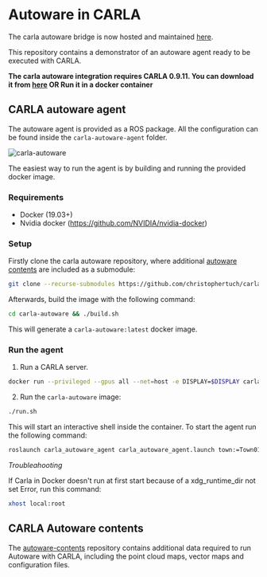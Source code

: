 # Autoware in CARLA

The carla autoware bridge is now hosted and maintained [here](https://github.com/Autoware-AI/simulation/tree/master/carla_simulator_bridge).

This repository contains a demonstrator of an autoware agent ready to be executed with CARLA.

**The carla autoware integration requires CARLA 0.9.11. You can download it from [here](https://github.com/carla-simulator/carla/releases/tag/0.9.11) OR Run it in a docker container**

## CARLA autoware agent
The autoware agent is provided as a ROS package. All the configuration can be found inside the `carla-autoware-agent` folder.

![carla-autoware](docs/images/carla_autoware.png)

The easiest way to run the agent is by building and running the provided docker image.

### Requirements

- Docker (19.03+)
- Nvidia docker (https://github.com/NVIDIA/nvidia-docker)

### Setup

Firstly clone the carla autoware repository, where additional [autoware contents](https://bitbucket.org/carla-simulator/autoware-contents.git) are included as a submodule:

```sh
git clone --recurse-submodules https://github.com/christophertuch/carla-autoware
```

Afterwards, build the image with the following command:

```sh
cd carla-autoware && ./build.sh
```

This will generate a `carla-autoware:latest` docker image.

### Run the agent

1. Run a CARLA server.

```sh
docker run --privileged --gpus all --net=host -e DISPLAY=$DISPLAY carlasim/carla:0.9.11 /bin/bash ./CarlaUE4.sh -ResX=480 -ResY=360
```

2. Run the `carla-autoware` image:

```sh
./run.sh
```

This will start an interactive shell inside the container. To start the agent run the following command:

```sh
roslaunch carla_autoware_agent carla_autoware_agent.launch town:=Town01
```
*Troubleahooting*

If Carla in Docker doesn't run at first start because of a xdg_runtime_dir not set Error, run this command:
```sh
xhost local:root
```

## CARLA Autoware contents
The [autoware-contents](https://bitbucket.org/carla-simulator/autoware-contents.git) repository contains additional data required to run Autoware with CARLA, including the point cloud maps, vector maps and configuration files.

